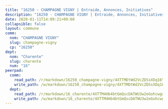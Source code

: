 ```yaml
---
title: "16250 - CHAMPAGNE VIGNY | Entraide, Annonces, Initiatives"
description: "16250 - CHAMPAGNE VIGNY | Entraide, Annonces, Initiatives"
date: 2020-01-11T14:09:21+09:00
collapsible: false
layout: commune
comm:
  nom: "CHAMPAGNE VIGNY"
  slug: champagne-vigny
  cp: "16250"
dept:
  nom: "Charente"
  slug: charente
  num: "16"
peerpad:
  comm:
    read_path: /r/markdown/16250_champagne-vigny/4XTTMDtWd2VcZDSsXDq16YqJQQnFKkvVjMbY9nA7ypbH7Mmrd
    write_path: /w/markdown/16250_champagne-vigny/4XTTMDtWd2VcZDSsXDq16YqJQQnFKkvVjMbY9nA7ypbH7Mmrd-K3TgUXtoGxsS13e7qa3xi6dd3J3EH1wMJWmZ6ek34yUANwtEdZGix4kKcR1itHBgciCPnRXhtRXJSpXu5WLuoqoqCw5s3m3kaq3j5dd26EkvnWpLXu5K38CYx3dMfomPbbdbpvXw
  dept:
    read_path: /r/markdown/16_charente/4XTTM4Hb4btGmQscDATWU3w2eGohcwgqasCDtGWVahJnAEsq8
    write_path: /w/markdown/16_charente/4XTTM4Hb4btGmQscDATWU3w2eGohcwgqasCDtGWVahJnAEsq8-K3TgU9zhAjxEMbYrSr9VB24idAgS7xBryN3TjEsJmsrToRfRc8PWUu9zDXmtMXWLR7TNqZhAPJFsnJ4QbuWpLJvHpyW2q8LZxtsaakTfiMdj4HFsc11ZXzpn4aT8zYKZzSLwV1CA
---
```



